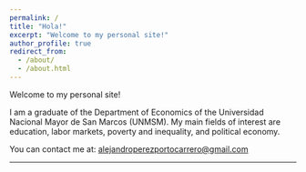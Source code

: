 ```yaml
---
permalink: /
title: "Hola!"
excerpt: "Welcome to my personal site!"
author_profile: true
redirect_from: 
  - /about/
  - /about.html
---
```


Welcome to my personal site!

I am a graduate of the Department of Economics of the Universidad Nacional Mayor de San Marcos (UNMSM). My main fields of interest are education, labor markets, poverty and inequality, and political economy.

You can contact me at: <alejandroperezportocarrero@gmail.com>

---
